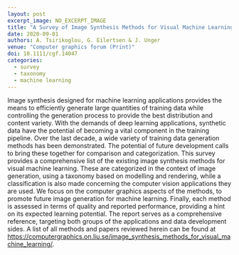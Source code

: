```yaml
---
layout: post
excerpt_image: NO_EXCERPT_IMAGE
title: "A Survey of Image Synthesis Methods for Visual Machine Learning"
date: 2020-09-01
authors: A. Tsirikoglou, G. Eilertsen & J. Unger
venue: "Computer graphics forum (Print)"
doi: 10.1111/cgf.14047
categories:
  - survey
  - taxonomy
  - machine learning
---
```

Image synthesis designed for machine learning applications provides the means to efficiently generate large quantities of training data while controlling the generation process to provide the best distribution and content variety. With the demands of deep learning applications, synthetic data have the potential of becoming a vital component in the training pipeline. Over the last decade, a wide variety of training data generation methods has been demonstrated. The potential of future development calls to bring these together for comparison and categorization. This survey provides a comprehensive list of the existing image synthesis methods for visual machine learning. These are categorized in the context of image generation, using a taxonomy based on modelling and rendering, while a classification is also made concerning the computer vision applications they are used. We focus on the computer graphics aspects of the methods, to promote future image generation for machine learning. Finally, each method is assessed in terms of quality and reported performance, providing a hint on its expected learning potential. The report serves as a comprehensive reference, targeting both groups of the applications and data development sides. A list of all methods and papers reviewed herein can be found at https://computergraphics.on.liu.se/image_synthesis_methods_for_visual_machine_learning/.
